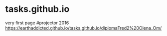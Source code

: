 # tasks.github.io

very first page #projector 2016 https://earthaddicted.github.io/tasks.github.io/diplomaFred2%20Olena_Om/
